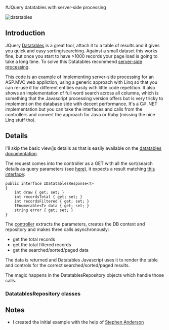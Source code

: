 ﻿#JQuery datatables with server-side processing

![datatables](https://raw.githubusercontent.com/stevenalexander/ServerSideDataTables/master/datatables-server-side.png)

## Introduction

JQuery [Datatables](https://datatables.net) is a great tool, attach it to a table of results and it gives you quick and 
easy sorting/searching. Against a small dataset this works fine, but once you start to have >1000 records your page load 
is going to take a long time. To solve this Datatables recommend [server-side processing](https://datatables.net/manual/server-side).

This code is an example of implementing server-side processing for an ASP.MVC web appliction, using a generic approach with
Linq so that you can re-use it for different entities easily with little code repetition. It also shows an implementation of 
full word search across all columns, which is something that the Javascript processing version offers but is very tricky to 
implement on the database side with decent performance. It's a C# .NET implementation but you can take the interfaces and 
calls from the controllers and convert the approach for Java or Ruby (missing the nice Linq stuff tho).

## Details

I'll skip the basic view/js details as that is easily available on the [datatables documentation](https://datatables.net/examples/basic_init/zero_configuration.html).

The request comes into the controller as a GET with all the sort/search details as query parameters (see
[here](https://datatables.net/manual/server-side)), it expects a result matching [this interface](https://github.com/stevenalexander/ServerSideDataTables/blob/master/SkippyWeb/Datatables/Response/IDatatablesResponse.cs):

    public interface IDatatablesResponse<T>
    {
        int draw { get; set; }
        int recordsTotal { get; set; }
        int recordsFiltered { get; set; }
        IEnumerable<T> data { get; set; }
        string error { get; set; }
    }

The [controller](https://github.com/stevenalexander/ServerSideDataTables/blob/master/SkippyWeb/Controllers/HomeController.cs#L41) extracts the parameters, creates the DB context and repository and makes three calls asynchronously:
- get the total records
- get the total filtered records
- get the searched/sorted/paged data

The data is returned and Datatables Javascript uses it to render the table and controls for the correct searched/sorted/paged results.

The magic happens in the DatatablesRepository objects which handle those calls.

### DatatablesRepository classes

## Notes

- I created the initial example with the help of [Stephen Anderson](https://github.com/teedor/ServerSideDataTables)

